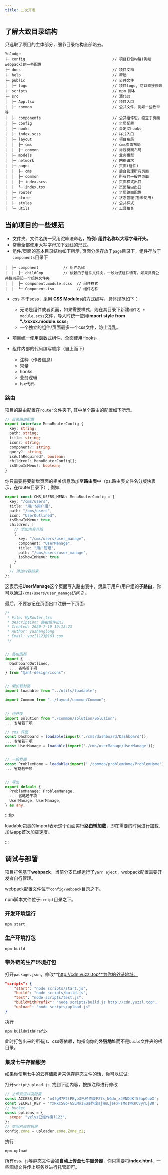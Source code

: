 ```yaml
---
title: 二次开发
---
```


## 了解大致目录结构

只选取了项目的主体部分，细节目录结构全部略去。

```
YuJudge                                                            
├─ config                                       // 项目打包构建(例如webpack)的一些配置
├─ docs                                         // 项目文档
├─ help                                         // 帮助
├─ public                                       // 公共文件
│  ├─ logo                                      // 项目logo, 可以直接修改
├─ scripts                                      // npm 脚本
├─ src                                          // 源代码
│  ├─ App.tsx                                   // 项目入口
│  ├─ common                                    // 公共文件，例如一些枚举等
│  ├─ components                                // 公共组件包，独立于页面
│  ├─ config                                    // 全局配置
│  ├─ hooks                                     // 自定义hooks
│  ├─ index.scss                                // 样式入口
│  ├─ layout                                    // 项目布局
│  │  ├─ cms                                    // cms页面布局
│  │  ├─ common                                 // 常规页面布局
│  ├─ models                                    // 业务模型
│  ├─ network                                   // 网络请求
│  ├─ pages                                     // 页面(组件)
│  │  ├─ cms                                    // 后台管理所有页面
│  │  ├─ common                                 // 所有的一般性页面
│  │  ├─ index.scss                             // 页面样式出口
│  │  └─ index.tsx                              // 页面路由出口
│  ├─ router                                    // 全局路由配置
│  ├─ store                                     // 状态管理(暂未使用)
│  ├─ styles                                    // 公共样式
│  └─ utils                                     // 工具相关
```

## 当前项目的一些规范

- 文件夹、文件名统一采用驼峰法命名，**特例: 组件名称以大写字母开头。**
- 常量全部使用大写字母加下划线的形式。
- 组件/页面的基本目录结构如下所示, 页面分类存放于`page`目录下，组件存放于`components`目录下

```
│  ├─ component           // 组件名称
│  │  ├─ childCmp         // 依赖的子组件文件夹，一般为该组件特有，如果具有公共性则另起一个组件文件夹
│  │  ├─ component.module.scss  // 组件样式
│  │  └─ Component.tsx          // 组件名称
```

- css 基于scss，采用 **CSS Modules**的方式编写，具体规范如下：

  - 无论是组件或者页面，如果需要样式，则在其目录下新建`组件名 + module.scss`文件，导入时统一使用**import style from "./xxxxx.module.scss;**
  - 一个独立的组件/页面最多一个css文件，防止混乱。
- 项目统一使用函数式组件，全面使用Hooks。
- 组件内部的代码编写顺序（自上而下）
  - 注释（作者信息）
  - 常量
  - hooks
  - 业务逻辑
  - tsx代码

### 路由

项目的路由配置在`router`文件夹下, 其中单个路由的配置如下所示。

```typescript
// 目录路由配置
export interface MenuRouterConfig {
  key: string;
  path: string;
  title: string;
  icon?: string;
  component?: string;
  query?: string;
  isAuthRequired?: boolean;
  children?: MenuRouterConfig[];
  isShowInMenu?: boolean;
}
```

你只需要将要新增页面的相关信息添加至**路由表**中（ps.路由表文件名分版块表示，在router目录下）, 例如:

```typescript
export const CMS_USERS_MENU: MenuRouterConfig = {
  key: "/cms/users",
  title: "用户&用户组",
  path: "/cms/users",
  icon: "UserOutlined",
  isShowInMenu: true,
  children: [
    // 添加内容开始
    {
      key: "/cms/users/user_manage",
      component: "UserManage",
      title: "用户管理",
      path: "/cms/users/user_manage",
      isShowInMenu: true
    }
  ]
  // 添加内容结束
};
```

这表示把**UserManage**这个页面写入路由表中，隶属于用户/用户组的**子路由**，你可以通过`/cms/users/user_manage`访问之。

最后，不要忘记在页面出口注册一下页面:

```typescript {30,42}
/*
 * File: MyRouter.tsx
 * Description: 路由组件出口
 * Created: 2020-7-19 19:12:23
 * Author: yuzhanglong
 * Email: yuzl1123@163.com
 */


// 路由图标
import {
  DashboardOutlined,
  ... 省略若干项
} from "@ant-design/icons";


// 懒加载封装
import loadable from "../utils/loadable";

import Common from "../layout/common/Common";


// 待开发
import Solution from "./common/solution/Solution";
... 省略若干项

// cms 界面
const Dashboard = loadable(import('./cms/dashboard/Dashboard'));
... 省略若干项
const UserManage = loadable(import('./cms/userManage/UserManage'));


// 一般界面
const ProblemHome = loadable(import("./common/problemHome/ProblemHome"));
... 省略若干项


// 导出
export default {
  ProblemManage: ProblemManage,
  ... 省略若干项
  UserManage: UserManage,
} as any;
```



:::tip

loadable包裹的Import表示这个页面实行**路由懒加载**，即在需要的时候进行加载,  加快app首次加载速度。

:::

## 调试与部署

项目打包基于**webpack**，当前分支已经运行了`yarn eject`，webpack配置需要开发者自行管理。

webpack配置文件位于`config/webpack`目录之下。

npm脚本文件位于`script`目录之下。

### 开发环境运行

```shell
npm start 
```

### 生产环境打包

```shell
npm build
```

### 带外链的生产环境打包

打开`package.json`，修改**http://cdn.yuzzl.top**为你的外链地址。

```json {5}
"scripts": {
    "start": "node scripts/start.js",
    "build": "node scripts/build.js",
    "test": "node scripts/test.js",
    "buildWithPrefix": "node scripts/build.js http://cdn.yuzzl.top",
    "upload": "node scripts/upload.js"
}
```

执行

```shell
npm buildWithPrefix 
```

此时打包出来的所有js、css等依赖，均指向你的**外链地址**而不是`build`文件夹的根目录。

### 集成七牛存储服务

如果你使用七牛的云存储服务来保存静态文件的话，你可以试试: 

打开`script/upload.js`, 找到下面内容，按照注释进行修改

```javascript
// 上传凭证以及配置
const ACCESS_KEY = 'o4fgM7P2lPEyo3已经作废FZ7s_NGdo_xJVNDdKf55apCubX';
const SECRET_KEY = 'YxRkcS8o-GSLMo1已经作废ajWuLjeFxFsMo1WKnOvyrLjB8';
// bucket
const options = {
  scope: "yzlyz已经作废l123",
};
// 空间对应的机房
config.zone = uploader.zone.Zone_z2;
```

执行

```shell
npm upload
```

所有css、js等静态文件会被**自动上传至七牛服务器**，你只需要将**index.html**、一些图标文件传上服务器进行托管即可。

